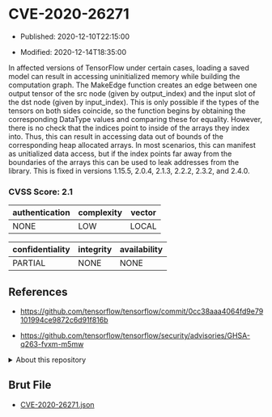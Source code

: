 # CVE-2020-26271

- Published: 2020-12-10T22:15:00

- Modified: 2020-12-14T18:35:00

In affected versions of TensorFlow under certain cases, loading a saved model can result in accessing uninitialized memory while building the computation graph. The MakeEdge function creates an edge between one output tensor of the src node (given by output_index) and the input slot of the dst node (given by input_index). This is only possible if the types of the tensors on both sides coincide, so the function begins by obtaining the corresponding DataType values and comparing these for equality. However, there is no check that the indices point to inside of the arrays they index into. Thus, this can result in accessing data out of bounds of the corresponding heap allocated arrays. In most scenarios, this can manifest as unitialized data access, but if the index points far away from the boundaries of the arrays this can be used to leak addresses from the library. This is fixed in versions 1.15.5, 2.0.4, 2.1.3, 2.2.2, 2.3.2, and 2.4.0.

### CVSS Score: **2.1**

| authentication | complexity | vector |
| --- | --- | --- |
| NONE | LOW | LOCAL |

| confidentiality | integrity | availability |
| --- | --- | --- |
| PARTIAL | NONE | NONE |

## References

* https://github.com/tensorflow/tensorflow/commit/0cc38aaa4064fd9e79101994ce9872c6d91f816b

* https://github.com/tensorflow/tensorflow/security/advisories/GHSA-q263-fvxm-m5mw

<details>
<summary>About this repository</summary> 

  This repository is part of the project [Live Hack CVE](https://github.com/Live-Hack-CVE). Main website can be found [www.live-hack.org](https://www.live-hack.org) 
  
  Made by [Sn0wAlice](https://github.com/Sn0wAlice) for the people that care about security and need to have a feed of the latest CVEs. Hope you enjoy it, don't forget to star the repo and follow me on [Twitter](https://twitter.com/Sn0wAlice) and [Github](https://github.com/Sn0wAlice). And that is my [personnal website](https://www.alice-snow.me/)

  - [Home Page](https://github.com/Live-Hack-CVE)
  - [Framework](https://github.com/Live-Hack-CVE/cve-framework)
  - [CVE database](https://github.com/Live-Hack-CVE/full_database)
  - [Changelog](https://github.com/Live-Hack-CVE/Changelog)
</details>

## Brut File

* [CVE-2020-26271.json](https://raw.githubusercontent.com/Live-Hack-CVE/full_database/main/cves/2020/CVE-2020-26271.json)

